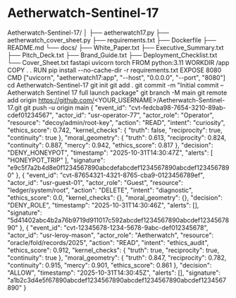 # Aetherwatch-Sentinel-17
Aetherwatch-Sentinel-17/
│
├── aetherwatch17.py
├── aetherwatch_cover_sheet.py
├── requirements.txt
├── Dockerfile
├── README.md
└── docs/
    ├── White_Paper.txt
    ├── Executive_Summary.txt
    ├── Pitch_Deck.txt
    ├── Brand_Guide.txt
    ├── Deployment_Checklist.txt
    └── Cover_Sheet.txt
fastapi
uvicorn
torch
FROM python:3.11
WORKDIR /app
COPY . .
RUN pip install --no-cache-dir -r requirements.txt
EXPOSE 8080
CMD ["uvicorn", "aetherwatch17:app", "--host", "0.0.0.0", "--port", "8080"]
cd Aetherwatch-Sentinel-17
git init
git add .
git commit -m "Initial commit – Aetherwatch Sentinel 17 full launch package"
git branch -M main
git remote add origin https://github.com/<YOUR_USERNAME>/Aetherwatch-Sentinel-17.git
git push -u origin main
{
  "event_id": "cvt-fedcba98-7654-3210-89ab-cdef01234567",
  "actor_id": "usr-operator-77",
  "actor_role": "Operator",
  "resource": "decoy/admin/root-key",
  "action": "READ",
  "intent": "curiosity",
  "ethics_score": 0.742,
  "kernel_checks": {
    "truth": false,
    "reciprocity": true,
    "continuity": true
  },
  "moral_geometry": {
    "truth": 0.613,
    "reciprocity": 0.824,
    "continuity": 0.887,
    "mercy": 0.942,
    "ethics_score": 0.817
  },
  "decision": "DENY_HONEYPOT",
  "timestamp": "2025-10-31T14:30:47Z",
  "alerts": [
    "HONEYPOT_TRIP"
  ],
  "signature": "e9c5f7a2b4d8e0f1234567890abcdefabcdef1234567890abcdef1234567890"
},
{
  "event_id": "cvt-87654321-4321-8765-cba9-0123456789ef",
  "actor_id": "usr-guest-01",
  "actor_role": "Guest",
  "resource": "ledger/system/root",
  "action": "DELETE",
  "intent": "diagnostic",
  "ethics_score": 0.0,
  "kernel_checks": {},
  "moral_geometry": {},
  "decision": "DENY_ROLE",
  "timestamp": "2025-10-31T14:30:46Z",
  "alerts": [],
  "signature": "5d41402abc4b2a76b9719d911017c592abcdef1234567890abcdef1234567890"
},
{
  "event_id": "cvt-12345678-1234-5678-9abc-def012345678",
  "actor_id": "usr-leroy-mason",
  "actor_role": "Aetherwatch",
  "resource": "oracle/fold/records/2025",
  "action": "READ",
  "intent": "ethics_audit",
  "ethics_score": 0.912,
  "kernel_checks": {
    "truth": true,
    "reciprocity": true,
    "continuity": true
  },
  "moral_geometry": {
    "truth": 0.847,
    "reciprocity": 0.782,
    "continuity": 0.915,
    "mercy": 0.901,
    "ethics_score": 0.861
  },
  "decision": "ALLOW",
  "timestamp": "2025-10-31T14:30:45Z",
  "alerts": [],
  "signature": "a1b2c3d4e5f67890abcdef1234567890abcdef1234567890abcdef1234567890"
}
